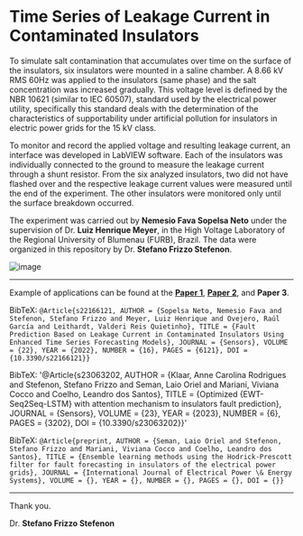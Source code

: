 # Time Series of Leakage Current in Contaminated Insulators

To simulate salt contamination that accumulates over time on the surface of the insulators, six insulators were mounted in a saline chamber. A 8.66 kV RMS 60Hz was applied to the insulators (same phase) and the salt concentration was increased gradually. This voltage level is defined by the NBR 10621 (similar to IEC 60507), standard used by the electrical power utility, specifically this standard deals with the determination of the characteristics of supportability under artificial pollution for insulators in electric power grids for the 15 kV class.

To monitor and record the applied voltage and resulting leakage current, an interface was developed in LabVIEW software. Each of the insulators was individually connected to the ground to measure the leakage current through a shunt resistor. From the six analyzed insulators, two did not have flashed over and the respective leakage current values were measured until the end of the experiment. The other insulators were monitored only until the surface breakdown occurred. 

The experiment was carried out by **Nemesio Fava Sopelsa Neto** under the supervision of Dr. **Luiz Henrique Meyer**, in the High Voltage Laboratory of the Regional University of Blumenau (FURB), Brazil. The data were organized in this repository by Dr. **Stefano Frizzo Stefenon**.

![image](https://user-images.githubusercontent.com/88292916/223122262-40c53b67-1953-4548-8773-98e50c6dd060.png)

---

Example of applications can be found at the **[Paper 1](https://doi.org/10.3390/s22166121)**, **[Paper 2](https://doi.org/10.3390/s23063202)**, and **Paper 3**.

BibTeX:
`@Article{s22166121, AUTHOR = {Sopelsa Neto, Nemesio Fava and Stefenon, Stefano Frizzo and Meyer, Luiz Henrique and Ovejero, Raúl García and Leithardt, Valderi Reis Quietinho}, TITLE = {Fault Prediction Based on Leakage Current in Contaminated Insulators Using Enhanced Time Series Forecasting Models}, JOURNAL = {Sensors}, VOLUME = {22}, YEAR = {2022}, NUMBER = {16}, PAGES = {6121}, DOI = {10.3390/s22166121}}`

BibTeX: 
'@Article{s23063202, AUTHOR = {Klaar, Anne Carolina Rodrigues and Stefenon, Stefano Frizzo and Seman, Laio Oriel and Mariani, Viviana Cocco and Coelho, Leandro dos Santos}, TITLE = {Optimized {EWT-Seq2Seq-LSTM} with attention mechanism to insulators fault prediction}, JOURNAL = {Sensors}, VOLUME = {23}, YEAR = {2023}, NUMBER = {6}, PAGES = {3202}, DOI = {10.3390/s23063202}}'

BibTeX:
`@Article{preprint, AUTHOR = {Seman, Laio Oriel and Stefenon, Stefano Frizzo and Mariani, Viviana Cocco and Coelho, Leandro dos Santos}, TITLE = {Ensemble learning methods using the Hodrick-Prescott filter for fault forecasting in insulators of the electrical power grids}, JOURNAL = {International Journal of Electrical Power \& Energy Systems}, VOLUME = {}, YEAR = {}, NUMBER = {}, PAGES = {}, DOI = {}}`



---

Thank you.

Dr. **Stefano Frizzo Stefenon**



